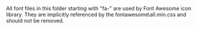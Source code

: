 All font files in this folder starting with "fa-" are used by Font Awesome icon library.
They are implicitly referenced by the fontawesome\all.min.css and should not be removed.
